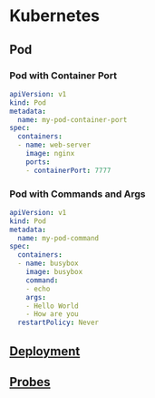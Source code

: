 
# Kubernetes

## Pod

### Pod with Container Port

```yaml
apiVersion: v1
kind: Pod
metadata:
  name: my-pod-container-port
spec:
  containers:
  - name: web-server
    image: nginx
    ports:
    - containerPort: 7777
 ```

### Pod with Commands and Args

```yaml
apiVersion: v1
kind: Pod
metadata:
  name: my-pod-command
spec:
  containers:
  - name: busybox
    image: busybox
    command:
    - echo
    args:
    - Hello World
    - How are you
  restartPolicy: Never
 ```

## [Deployment](./Deployment)

## [Probes](./Probes)
